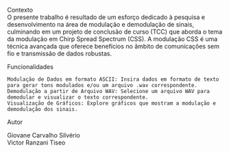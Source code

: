 Contexto  
O presente trabalho é resultado de um esforço dedicado à pesquisa e desenvolvimento na área de modulação e demodulação de sinais, culminando em um projeto de conclusão de curso (TCC) que aborda o tema da modulação em Chirp Spread Spectrum (CSS). A modulação CSS é uma técnica avançada que oferece benefícios no âmbito de comunicações sem fio e transmissão de dados robustas.  

Funcionalidades

    Modulação de Dados em formato ASCII: Insira dados em formato de texto para gerar tons modulados e/ou um arquivo .wav correspondente.
    Demodulação a partir de Arquivo WAV: Selecione um arquivo WAV para demodular e visualizar o texto correspondente.
    Visualização de Gráficos: Explore gráficos que mostram a modulação e demodulação dos sinais.

Autor  

Giovane Carvalho Silvério  
Victor Ranzani Tiseo
